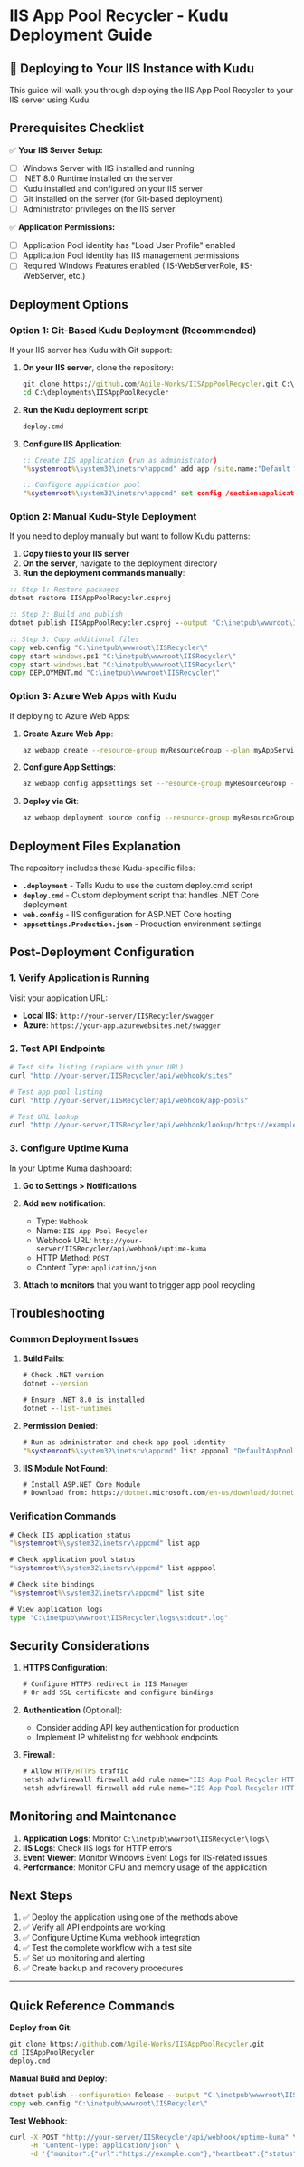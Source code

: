 # IIS App Pool Recycler - Kudu Deployment Guide

## 🚀 Deploying to Your IIS Instance with Kudu

This guide will walk you through deploying the IIS App Pool Recycler to your IIS server using Kudu.

## Prerequisites Checklist

✅ **Your IIS Server Setup:**
- [ ] Windows Server with IIS installed and running
- [ ] .NET 8.0 Runtime installed on the server
- [ ] Kudu installed and configured on your IIS server
- [ ] Git installed on the server (for Git-based deployment)
- [ ] Administrator privileges on the IIS server

✅ **Application Permissions:**
- [ ] Application Pool identity has "Load User Profile" enabled
- [ ] Application Pool identity has IIS management permissions
- [ ] Required Windows Features enabled (IIS-WebServerRole, IIS-WebServer, etc.)

## Deployment Options

### Option 1: Git-Based Kudu Deployment (Recommended)

If your IIS server has Kudu with Git support:

1. **On your IIS server**, clone the repository:
   ```cmd
   git clone https://github.com/Agile-Works/IISAppPoolRecycler.git C:\deployments\IISAppPoolRecycler
   cd C:\deployments\IISAppPoolRecycler
   ```

2. **Run the Kudu deployment script**:
   ```cmd
   deploy.cmd
   ```

3. **Configure IIS Application**:
   ```cmd
   :: Create IIS application (run as administrator)
   "%systemroot%\system32\inetsrv\appcmd" add app /site.name:"Default Web Site" /path:/IISRecycler /physicalPath:"C:\deployments\IISAppPoolRecycler"
   
   :: Configure application pool
   "%systemroot%\system32\inetsrv\appcmd" set config /section:applicationPools /[name='DefaultAppPool'].processModel.loadUserProfile:true
   ```

### Option 2: Manual Kudu-Style Deployment

If you need to deploy manually but want to follow Kudu patterns:

1. **Copy files to your IIS server**
2. **On the server**, navigate to the deployment directory
3. **Run the deployment commands manually**:

```cmd
:: Step 1: Restore packages
dotnet restore IISAppPoolRecycler.csproj

:: Step 2: Build and publish
dotnet publish IISAppPoolRecycler.csproj --output "C:\inetpub\wwwroot\IISRecycler" --configuration Release

:: Step 3: Copy additional files
copy web.config "C:\inetpub\wwwroot\IISRecycler\"
copy start-windows.ps1 "C:\inetpub\wwwroot\IISRecycler\"
copy start-windows.bat "C:\inetpub\wwwroot\IISRecycler\"
copy DEPLOYMENT.md "C:\inetpub\wwwroot\IISRecycler\"
```

### Option 3: Azure Web Apps with Kudu

If deploying to Azure Web Apps:

1. **Create Azure Web App**:
   ```bash
   az webapp create --resource-group myResourceGroup --plan myAppServicePlan --name myIISRecyclerApp --runtime "DOTNETCORE|8.0"
   ```

2. **Configure App Settings**:
   ```bash
   az webapp config appsettings set --resource-group myResourceGroup --name myIISRecyclerApp --settings ASPNETCORE_ENVIRONMENT=Production WEBSITE_LOAD_USER_PROFILE=1
   ```

3. **Deploy via Git**:
   ```bash
   az webapp deployment source config --resource-group myResourceGroup --name myIISRecyclerApp --repo-url https://github.com/Agile-Works/IISAppPoolRecycler.git --branch main --manual-integration
   ```

## Deployment Files Explanation

The repository includes these Kudu-specific files:

- **`.deployment`** - Tells Kudu to use the custom deploy.cmd script
- **`deploy.cmd`** - Custom deployment script that handles .NET Core deployment
- **`web.config`** - IIS configuration for ASP.NET Core hosting
- **`appsettings.Production.json`** - Production environment settings

## Post-Deployment Configuration

### 1. Verify Application is Running

Visit your application URL:
- **Local IIS**: `http://your-server/IISRecycler/swagger`
- **Azure**: `https://your-app.azurewebsites.net/swagger`

### 2. Test API Endpoints

```bash
# Test site listing (replace with your URL)
curl "http://your-server/IISRecycler/api/webhook/sites"

# Test app pool listing
curl "http://your-server/IISRecycler/api/webhook/app-pools"

# Test URL lookup
curl "http://your-server/IISRecycler/api/webhook/lookup/https://example.com"
```

### 3. Configure Uptime Kuma

In your Uptime Kuma dashboard:

1. **Go to Settings > Notifications**
2. **Add new notification**:
   - Type: `Webhook`
   - Name: `IIS App Pool Recycler`
   - Webhook URL: `http://your-server/IISRecycler/api/webhook/uptime-kuma`
   - HTTP Method: `POST`
   - Content Type: `application/json`

3. **Attach to monitors** that you want to trigger app pool recycling

## Troubleshooting

### Common Deployment Issues

1. **Build Fails**:
   ```cmd
   # Check .NET version
   dotnet --version
   
   # Ensure .NET 8.0 is installed
   dotnet --list-runtimes
   ```

2. **Permission Denied**:
   ```cmd
   # Run as administrator and check app pool identity
   "%systemroot%\system32\inetsrv\appcmd" list apppool "DefaultAppPool" /text:processModel.identityType
   ```

3. **IIS Module Not Found**:
   ```cmd
   # Install ASP.NET Core Module
   # Download from: https://dotnet.microsoft.com/en-us/download/dotnet/8.0
   ```

### Verification Commands

```cmd
# Check IIS application status
"%systemroot%\system32\inetsrv\appcmd" list app

# Check application pool status
"%systemroot%\system32\inetsrv\appcmd" list apppool

# Check site bindings
"%systemroot%\system32\inetsrv\appcmd" list site

# View application logs
type "C:\inetpub\wwwroot\IISRecycler\logs\stdout*.log"
```

## Security Considerations

1. **HTTPS Configuration**:
   ```cmd
   # Configure HTTPS redirect in IIS Manager
   # Or add SSL certificate and configure bindings
   ```

2. **Authentication** (Optional):
   - Consider adding API key authentication for production
   - Implement IP whitelisting for webhook endpoints

3. **Firewall**:
   ```cmd
   # Allow HTTP/HTTPS traffic
   netsh advfirewall firewall add rule name="IIS App Pool Recycler HTTP" dir=in action=allow protocol=TCP localport=80
   netsh advfirewall firewall add rule name="IIS App Pool Recycler HTTPS" dir=in action=allow protocol=TCP localport=443
   ```

## Monitoring and Maintenance

1. **Application Logs**: Monitor `C:\inetpub\wwwroot\IISRecycler\logs\`
2. **IIS Logs**: Check IIS logs for HTTP errors
3. **Event Viewer**: Monitor Windows Event Logs for IIS-related issues
4. **Performance**: Monitor CPU and memory usage of the application

## Next Steps

1. ✅ Deploy the application using one of the methods above
2. ✅ Verify all API endpoints are working
3. ✅ Configure Uptime Kuma webhook integration
4. ✅ Test the complete workflow with a test site
5. ✅ Set up monitoring and alerting
6. ✅ Create backup and recovery procedures

---

## Quick Reference Commands

**Deploy from Git**:
```cmd
git clone https://github.com/Agile-Works/IISAppPoolRecycler.git
cd IISAppPoolRecycler
deploy.cmd
```

**Manual Build and Deploy**:
```cmd
dotnet publish --configuration Release --output "C:\inetpub\wwwroot\IISRecycler"
copy web.config "C:\inetpub\wwwroot\IISRecycler\"
```

**Test Webhook**:
```bash
curl -X POST "http://your-server/IISRecycler/api/webhook/uptime-kuma" \
     -H "Content-Type: application/json" \
     -d '{"monitor":{"url":"https://example.com"},"heartbeat":{"status":0}}'
```
